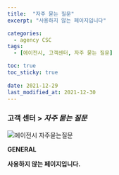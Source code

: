 ```yaml
---
title:  "자주 묻는 질문"
excerpt: "사용하지 않는 페이지입니다"

categories:
  - agency CSC
tags:
  - [에이전시, 고객센터, 자주 묻는 질문]

toc: true
toc_sticky: true
 
date: 2021-12-29
last_modified_at: 2021-12-30
---
```

### 고객 센터 > *자주 묻는 질문*
![에이전시 자주묻는질문](https://user-images.githubusercontent.com/95394003/147546367-785a9a0d-0d8b-4194-9edf-7cd8fcaa836e.jpeg)<br>

**GENERAL**

**사용하지 않는 페이지입니다.**